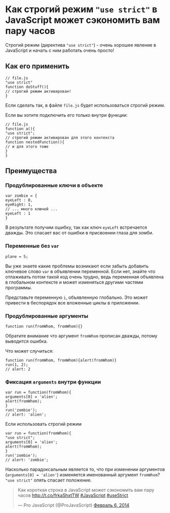 # Как строгий режим `"use strict"` в JavaScript может сэкономить вам пару часов

Строгий режим (директива `"use strict"`) - очень хорошее явление в JavaScript и 
начать с ним работать очень просто!

## Как его применить

    // file.js
    "use strict"
    function doStuff(){
    // строгий режим активирован!
    }

Если сделать так, в файле `file.js` будет использоваться строгий режим.

Если вы хотите подключить его только внутри функции:

    // file.js
    function a(){
    "use strict";
    // строгий режим активирован для этого контекста
    function nestedFunction(){
    // и для этого тоже
    }
    }

## Преимущества

### Продублированные ключи в объекте

    var zombie = {
    eyeLeft : 0,
    eyeRight: 1,
    // ... много ключей ...
    eyeLeft : 1
    }

В результате получим ошибку, так как ключ `eyeLeft` встречается дважды. Это 
спасает вас от ошибки в присвоении глаза для зомби.

### Переменные без `var`

    plane = 5;

Вы уже знаете какие проблемы возникают если забыть добавить ключевое слово `var` 
в объявлении переменной. Если нет, знайте что отлаживать потом такой код очень 
трудно, ведь переменная объявлена в глобальном контексте и может изменяться 
другими частями программы.

Представьте переменную `i`, объявленную глобально. Это может привести в 
беспорядок все вложенные циклы в приложении.

### Продублированные аргументы

    function run(fromWhom, fromWhom){}

Обратите внимание что аргумент `fromWhom` прописан дважды, потому выводится 
ошибка. 

Что может случиться:

    function run(fromWhom, fromWhom){alert(fromWhom)}
    run(1, 2);
    // alert: 2

### Фиксация `arguments` внутри функции

    var run = function(fromWhom){
    arguments[0] = 'alien';
    alert(fromWhom);
    }
    run('zombie');
    // alert: 'alien';

Если использовать строгий режим

    var run = function(fromWhom){
    "use strict";
    arguments[0] = 'alien';
    alert(fromWhom);
    }
    run('zombie');
    // alert: 'zombie';

Насколько парадоксальным является то, что при изменении аргументов 
(`arguments[0] = 'alien'`) изменяется именованный аргумент `fromWhom`? 
`"use strict"` опять спасает положение.

<blockquote class="twitter-tweet" lang="en"><p>Как короткая строка в JavaScript может сэкономить вам пару часов <a href="http://t.co/frkaShxtTW">http://t.co/frkaShxtTW</a> <a href="https://twitter.com/search?q=%23JavaScript&amp;src=hash">#JavaScript</a> <a href="https://twitter.com/search?q=%23useStrict&amp;src=hash">#useStrict</a></p>&mdash; Pro JavaScript (@ProJavaScript) <a href="https://twitter.com/ProJavaScript/statuses/431487194750918656">Февраль 6, 2014</a></blockquote>
<script async src="//platform.twitter.com/widgets.js" charset="utf-8"></script>